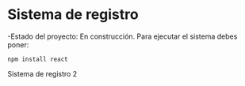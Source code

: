 <h1>Sistema de registro</h1>
-Estado del proyecto: En construcción.
Para ejecutar el sistema debes poner:

``npm install react``

Sistema de registro 2

